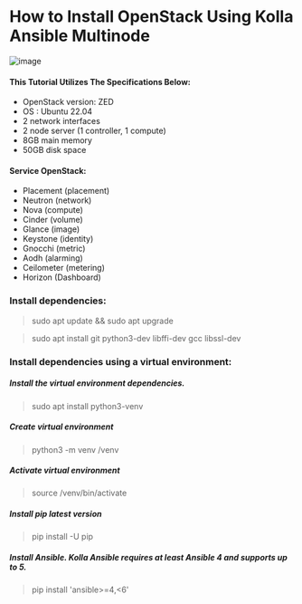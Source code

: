 # How to Install OpenStack Using Kolla Ansible Multinode
![image](https://github.com/Yezato/DATACOMM/assets/95903200/4d76e6cb-f199-43fb-a0ad-35a581f4d0bd)

#### This Tutorial Utilizes The Specifications Below:
- OpenStack version: ZED
- OS : Ubuntu 22.04
- 2 network interfaces
- 2 node server (1 controller, 1 compute)
- 8GB main memory
- 50GB disk space

#### Service OpenStack:
- Placement (placement)
- Neutron (network)
- Nova (compute)
- Cinder (volume)
- Glance (image)
- Keystone (identity)
- Gnocchi (metric)
- Aodh (alarming)
- Ceilometer (metering)
- Horizon (Dashboard)

### Install dependencies:
> sudo apt update && sudo apt upgrade

> sudo apt install git python3-dev libffi-dev gcc libssl-dev

### Install dependencies using a virtual environment:
##### Install the virtual environment dependencies.
> sudo apt install python3-venv
##### Create virtual environment 
> python3 -m venv /venv
##### Activate virtual environment
> source /venv/bin/activate
##### Install pip latest version
> pip install -U pip
##### Install Ansible. Kolla Ansible requires at least Ansible 4 and supports up to 5.
> pip install 'ansible>=4,<6'
